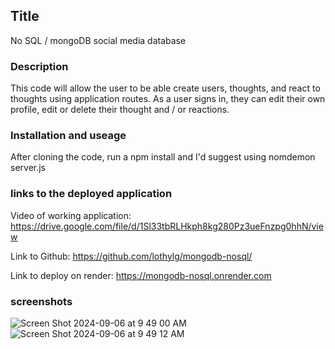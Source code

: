 ## Title
No SQL / mongoDB social media database

### Description
This code will allow the user to be able create users, thoughts, and react to thoughts using application routes. As a user signs in, they can edit their own profile, edit or delete their thought and / or reactions. 

### Installation and useage
After cloning the code, run a npm install and I'd suggest using nomdemon server.js

### links to the deployed application 
Video of working application: https://drive.google.com/file/d/1Sl33tbRLHkph8kg280Pz3ueFnzpg0hhN/view

Link to Github: https://github.com/lothylg/mongodb-nosql/

Link to deploy on render: https://mongodb-nosql.onrender.com



### screenshots

![Screen Shot 2024-09-06 at 9 49 00 AM](https://github.com/user-attachments/assets/3a146dca-8ecd-4adb-a68f-c97ffdd2780c)
![Screen Shot 2024-09-06 at 9 49 12 AM](https://github.com/user-attachments/assets/c0eedc55-5cfd-43d7-9130-cf7b38e41b33)

